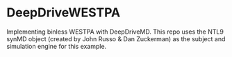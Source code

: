# DeepDriveWESTPA
Implementing binless WESTPA with DeepDriveMD. This repo uses the NTL9 synMD object (created by John Russo & Dan Zuckerman) as the subject and simulation engine for this example.
